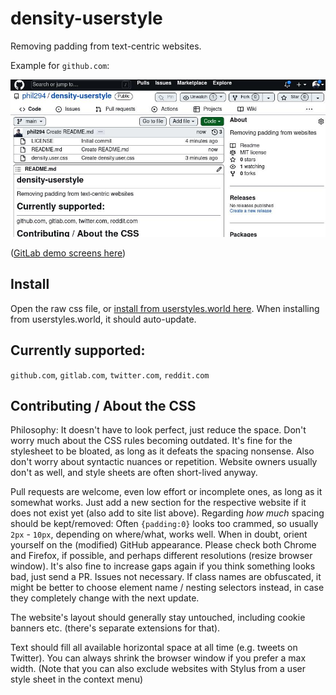 # density-userstyle
Removing padding from text-centric websites.

Example for `github.com`:

![demo img](./demo.jpg)

([GitLab demo screens here](https://github.com/phil294/Gitlab-with-less-padding))

## Install

Open the raw css file, or [install from userstyles.world here](https://userstyles.world/style/6295/density). When installing from userstyles.world, it should auto-update.

## Currently supported:
`github.com`, `gitlab.com`, `twitter.com`, `reddit.com`

## Contributing / About the CSS

Philosophy: It doesn't have to look perfect, just reduce the space. Don't worry much about the CSS rules becoming outdated. It's fine for the stylesheet to be bloated, as long as it defeats the spacing nonsense. Also don't worry about syntactic nuances or repetition. Website owners usually don't as well, and style sheets are often short-lived anyway.

Pull requests are welcome, even low effort or incomplete ones, as long as it somewhat works. Just add a new section for the respective website if it does not exist yet (also add to site list above). Regarding *how much* spacing should be kept/removed: Often `{padding:0}` looks too crammed, so usually `2px` - `10px`, depending on where/what, works well. When in doubt, orient yourself on the (modified) GitHub appearance. Please check both Chrome and Firefox, if possible, and perhaps different resolutions (resize browser window). It's also fine to increase gaps again if you think something looks bad, just send a PR. Issues not necessary. If class names are obfuscated, it might be better to choose element name / nesting selectors instead, in case they completely change with the next update.

The website's layout should generally stay untouched, including cookie banners etc. (there's separate extensions for that).

Text should fill all available horizontal space at all time (e.g. tweets on Twitter). You can always shrink the browser window if you prefer a max width. (Note that you can also exclude websites with Stylus from a user style sheet in the context menu)
